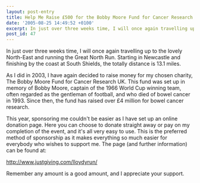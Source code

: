 ```yaml
---
layout: post-entry
title: Help Me Raise £500 for the Bobby Moore Fund for Cancer Research UK
date: '2005-08-25 14:49:52 +0100'
excerpt: In just over three weeks time, I will once again travelling up to the lovely North-East to take part in this years Great North Run.
post_id: 47
---
```

In just over three weeks time, I will once again travelling up to the lovely North-East and running the Great North Run. Starting in Newcastle and finishing by the coast at South Shields, the totally distance is 13.1 miles.

As I did in 2003, I have again decided to raise money for my chosen charity, The Bobby Moore Fund for Cancer Research UK. This fund was set up in memory of Bobby Moore, captain of the 1966 World Cup winning team, often regarded as the gentleman of football, and who died of bowel cancer in 1993. Since then, the fund has raised over £4 million for bowel cancer research.

This year, sponsoring me couldn't be easier as I have set up an online donation page. Here you can choose to donate straight away or pay on my completion of the event, and it's all very easy to use. This is the preferred method of sponsorship as it makes everything so much easier for everybody who wishes to support me. The page (and further information) can be found at:

<http://www.justgiving.com/lloydyrun/>

Remember any amount is a good amount, and I appreciate your support.
